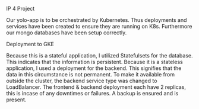 IP 4 Project

Our yolo-app is to be orchestrated by Kubernetes. Thus deployments and services have been created to ensure they are running on K8s. Furthermore our mongo databases have been setup correctly.

Deployment to GKE

Because this is a stateful application, I utilized Statefulsets for the database. This indicates that the information is persistent.
Because it is a stateless application, I used a deployment for the backend. This signifies that the data in this circumstance is not permanent.
To make it available from outside the cluster, the backend service type was changed to LoadBalancer.
The frontend & backend deployment each have 2 replicas, this is incase of any downtimes or failures. A backup is ensured and is present.
